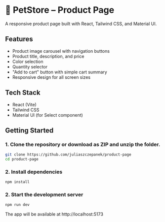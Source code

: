 # 🐾 PetStore – Product Page

A responsive product page built with React, Tailwind CSS, and Material UI.

## Features

- Product image carousel with navigation buttons
- Product title, description, and price
- Color selection
- Quantity selector
- "Add to cart" button with simple cart summary
- Responsive design for all screen sizes

## Tech Stack

- React (Vite)
- Tailwind CSS
- Material UI (for Select component)

## Getting Started

### 1. Clone the repository or download as ZIP and unzip the folder.

```bash
git clone https://github.com/juliaszczepanek/product-page
cd product-page
```

### 2. Install dependencies

```bash
npm install
```

### 2. Start the development server

```bash
npm run dev
```

The app will be available at http://localhost:5173
